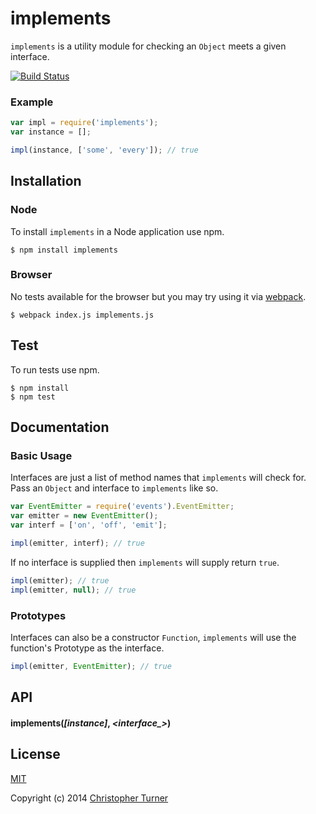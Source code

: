 # implements

`implements` is a utility module for checking an `Object` meets a given interface.

[![Build Status](https://travis-ci.org/tur-nr/node-implements.svg?branch=master)](https://travis-ci.org/tur-nr/node-implements)

### Example

```js
var impl = require('implements');
var instance = [];

impl(instance, ['some', 'every']); // true
```

## Installation

### Node

To install `implements` in a Node application use npm.

```
$ npm install implements
```

### Browser

No tests available for the browser but you may try using it via [webpack](https://github.com/webpack/webpack).

```
$ webpack index.js implements.js
```

## Test

To run tests use npm.

```
$ npm install
$ npm test
```

## Documentation

### Basic Usage

Interfaces are just a list of method names that `implements` will check for. Pass an `Object` and interface to `implements` like so.

```js
var EventEmitter = require('events').EventEmitter;
var emitter = new EventEmitter();
var interf = ['on', 'off', 'emit'];

impl(emitter, interf); // true
```

If no interface is supplied then `implements` will supply return `true`.

```js
impl(emitter); // true
impl(emitter, null); // true
```

### Prototypes

Interfaces can also be a constructor `Function`, `implements` will use the function's Prototype as the interface.

```js
impl(emitter, EventEmitter); // true
```

## API

#### implements(*[instance]*, *&lt;interface_&gt;*)

## License

[MIT](LICENSE)

Copyright (c) 2014 [Christopher Turner](https://github.com/tur-nr)
